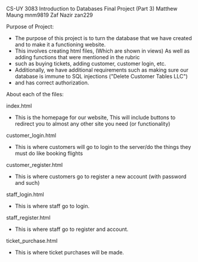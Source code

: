 CS-UY 3083 Introduction to Databases Final Project (Part 3)
Matthew Maung mnm9819
Zaf Nazir zan229

Purpose of Project:
* The purpose of this project is to turn the database that we have created and to make it a functioning website.
* This involves creating html files, (Which are shown in views) As well as adding functions that were mentioned in the rubric
* such as buying tickets, adding customer, customer login, etc.
* Additionally, we have additional requirements such as making sure our database is immune to SQL injections ("Delete Customer Tables LLC")
* and has correct authorization.

About each of the files:

index.html
* This is the homepage for our website, This will include buttons to redirect you to almost any other site you need (or functionality)

customer_login.html
* This is where customers will go to login to the server/do the things they must do like booking flights

customer_register.html
* This is where customers go to register a new account (with password and such)

staff_login.html
* This is where staff go to login.

staff_register.html
* This is where staff go to register and account.

ticket_purchase.html
* This is where ticket purchases will be made.